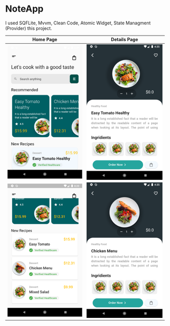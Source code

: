 # NoteApp

I used SQFLite, Mvvm, Clean Code, Atomic Widget, State Managment (Provider) this project.

|Home Page| Details Page|
|-------------|-------------|
|![Home ](https://github.com/gorkemarslanbogan/cookSellApp/blob/master/Screenshot_1663691984.png) |![Home ](https://github.com/gorkemarslanbogan/cookSellApp/blob/master/Details02.png) 
|![Home ](https://github.com/gorkemarslanbogan/cookSellApp/blob/master/HomeScreen02.png) |![Home ](https://github.com/gorkemarslanbogan/cookSellApp/blob/master/Details01.png) 

